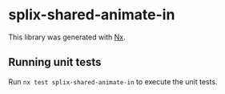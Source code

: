 # splix-shared-animate-in

This library was generated with [Nx](https://nx.dev).

## Running unit tests

Run `nx test splix-shared-animate-in` to execute the unit tests.
